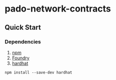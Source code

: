 # pado-network-contracts
## Quick Start

### Dependencies

1. [npm](https://docs.npmjs.com/downloading-and-installing-node-js-and-npm)
2. [Foundry](https://getfoundry.sh/)
3. [hardhat](https://hardhat.org/tutorial)
```shell
npm install --save-dev hardhat
```